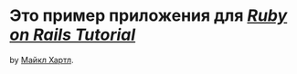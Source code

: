 # Это пример приложения для [*Ruby on Rails Tutorial*](http://railstutorial.org/)
by [Майкл Хартл](http://michaelhartl.com/).